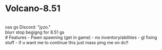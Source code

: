 # Volcano-8.51
</br>
oss gs Discord: "jyzo."
</br>
blurr stop begigng for 8.51 gs 
</br>
# Features
- Pawn spawning (get in game)
- no inventory/abilities
- gl fixing stuff
- if u want me to continue this just mass ping me on dc!!
